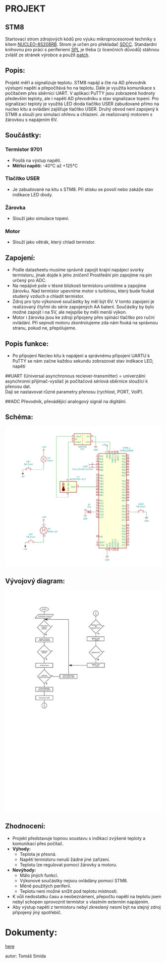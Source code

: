 # PROJEKT
## STM8
Startovací strom zdrojových kódů pro výuku mikroprocesorové techniky s kitem
[NUCLEO-8S208RB](https://www.st.com/en/evaluation-tools/nucleo-8s208rb.html).
Strom je určen pro překladač [SDCC](http://sdcc.sourceforge.net/). Standardní
knihovnu pro práci s periferiemi 
[SPL](https://www.st.com/content/st_com/en/products/embedded-software/mcu-mpu-embedded-software/stm8-embedded-software/stsw-stm8069.html)
je třeba (z licenčních důvodů) stáhnou zvlášť ze stránek výrobce a použít
[patch](https://github.com/gicking/STM8-SPL_SDCC_patch).

## Popis:
Projekt měří a signalizuje teplotu.
STM8 napájí a čte na AD převodník výstupní napětí a přepočítává ho na teplotu.
Dále je využita komunikace s počítačem přes sběrnici UART. 
V aplikaci PuTTY jsou zobrazené hodnoty především teploty, ale i napětí AD převodníku a stav signalizace topení. 
Pro signalizaci teploty je využitá LED dioda tlačítko USER zabudované přímo na nucleo kitu a ovládání zajišťuje tlačítko USER.
Druhý obvod není zapojený k STM8 a slouží pro simulaci ohřevu a chlazení. Je realizovaný motorem s žárovkou s napájením 6V. 

## Součástky:
 ### Termistor 9701
- Posílá na výstup napětí. 
- **Měřící napětí:** -40°C až +125°C

### Tlačítko USER 
- Je zabudované na kitu s STM8. Při stisku se povolí nebo zakáže stav indikace LED diody.

### Žárovka
- Slouží jako simulace topení.

### Motor
- Slouží jako větrák, který chladí termistor.

## Zapojení:
* Podle datasheetu musíme správně zapojit krajní napájecí svorky termistoru, jinak dojde k jeho zničení! Prostřední pin zapojíme na pin určený pro ADC.
* Na nepájivé pole v těsné blízkosti termistoru umístíme a zapojíme žárovku. Nad termistor upevníme motor s turbínou, který bude foukat studený vzduch a chladit termistor.
* Zdroj pro tyto výkonové součástky by měl být 6V. V tomto zapojení je realizovaný čtyřmi do série zapojených AA baterií. Součástky by bylo možné zapojit i na 5V, ale nejspíše by měli menší výkon.
* Motor i žárovka jsou ke zdroji připojeny přes spínácí tlačítko pro ruční ovládání. Při sepnutí motoru zkontrolujeme zda nám fouká na správnou stranu, pokud ne, přepólujeme.

## Popis funkce:
* Po připojení Necleo kitu k napájení a správnému připojení UARTU k PuTTY se nám začne každou sekundu zobrazovat stav indikace LED, napětí

##UART
(Universal asynchronous reciever-transmitter) = univerzální asynchronní přijímač-vysílač je počítačová sériová sběrnice sloužící k přenosu dat.  
Dají se nastavovat různé parametry přenosu (rychlost, PORT, VoIP).

##ADC
Převodník, převádějící analogový signál na digitální. 

## Schéma:
![Schéma](docs/scheme.png)

## Vývojový diagram:
![Vývojový diagram](docs/Diagram.svg)

## Zhodnocení:
* Projekt představuje topnou soustavu s indikací zvýšené teploty a komunikací přes počítač. 
* **Výhody:** 
    * Teplota je přesná. 
    * Napětí termistoru neruší žádné jiné zařízení. 
    * Teplotu lze regulovat pomocí žárovky a motoru.
* **Nevýhody:**
    * Málo jiných funkcí.
    * Výkonové součástky nejsou ovládány pomocí STM8.
    * Méně použitých periferií.
    * Teplotu není možné snížit pod teplotu místnosti.
* K vůli nedostatku času a neobeznámení, přepočtu napětí na teplotu jsem nebyl schopen sprovoznit termistor s vlastním externím napájením.
* Aby výstup napětí z termistoru nebyl zkreslený nesmí být na stejný zdroj připojený jiný spotřebič.

# Dokumenty:
[here](docs/)


autor: Tomáš Smida